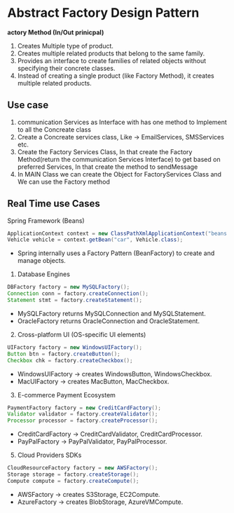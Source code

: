 # Abstract Factory Design Pattern

**actory Method (In/Out prinicpal)**

1. Creates Multiple type of product.
2. Creates multiple related products that belong to the same family.
3. Provides an interface to create families of related objects without specifying their concrete classes.
4. Instead of creating a single product (like Factory Method), it creates multiple related products.

## Use case

1) communication Services as Interface with has one method to Implement to all the Concreate class
2) Create a Concreate services class, Like -> EmailServices, SMSServices etc.
3) Create the Factory Services Class, In that create the Factory Method(return the communication Services Interface) to get based on preferred Services,  In that create the method to sendMessage 
4) In MAIN Class we can create the Object for FactoryServices Class and We can use the Factory method


## Real Time use Cases

Spring Framework (Beans)

```Java
ApplicationContext context = new ClassPathXmlApplicationContext("beans.xml");
Vehicle vehicle = context.getBean("car", Vehicle.class);
```
* Spring internally uses a Factory Pattern (BeanFactory) to create and manage objects.

1. Database Engines

```Java
DBFactory factory = new MySQLFactory();
Connection conn = factory.createConnection();
Statement stmt = factory.createStatement();
```

* MySQLFactory returns MySQLConnection and MySQLStatement.
* OracleFactory returns OracleConnection and OracleStatement.

2. Cross-platform UI (OS-specific UI elements)

```Java
UIFactory factory = new WindowsUIFactory();  
Button btn = factory.createButton();  
Checkbox chk = factory.createCheckbox();
```
* WindowsUIFactory → creates WindowsButton, WindowsCheckbox.
* MacUIFactory → creates MacButton, MacCheckbox.

3. E-commerce Payment Ecosystem

```Java
PaymentFactory factory = new CreditCardFactory();
Validator validator = factory.createValidator();
Processor processor = factory.createProcessor();
```

* CreditCardFactory → CreditCardValidator, CreditCardProcessor.
* PayPalFactory → PayPalValidator, PayPalProcessor.

5. Cloud Providers SDKs

```Java
CloudResourceFactory factory = new AWSFactory();
Storage storage = factory.createStorage();
Compute compute = factory.createCompute();
```

* AWSFactory → creates S3Storage, EC2Compute.
* AzureFactory → creates BlobStorage, AzureVMCompute.



